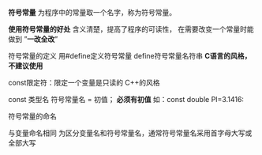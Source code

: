 **符号常量**
为程序中的常量取一个名字，称为符号常量。

**使用符号常量的好处**
	含义清楚，提高了程序的可读性，
	在需要改变一个常量时能做到 ”**一改全改**”


符号常量的定义
用#define定义符号常量
define符号常量名符串      **C语言的风格，不建议使用**


const限定符：限定一个变量是只读的
C++的风格

const 类型名 符号常量名 = 初值；  **必须有初值**
如：const double PI=3.1416:


符号常量的命名

与变量命名相同
为区分变量名和符号常量名，通常符号常量名采用首字母大写或全部大写